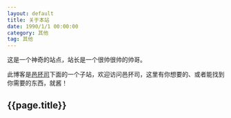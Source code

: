 ```yaml
---
layout: default
title: 关于本站
date: 1990/1/1 00:00:00
category: 其他
tag: 其他
---
```


这是一个神奇的站点，站长是一个很帅很帅的帅哥。

此博客是<a href="http://www.epoos.com/" target="_blank">邑抔司</a>下面的一个子站，欢迎访问邑抔司，这里有你想要的、或者能找到你需要的东西，就酱！



## {{page.title}}
